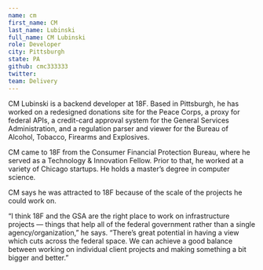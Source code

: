 ```yaml
---
name: cm
first_name: CM
last_name: Lubinski
full_name: CM Lubinski
role: Developer
city: Pittsburgh
state: PA
github: cmc333333
twitter:
team: Delivery
---
```


CM Lubinski is a backend developer at 18F. Based in Pittsburgh, he has worked on a redesigned donations site for the Peace Corps, a proxy for federal APIs, a credit-card approval system for the General Services Administration, and a regulation parser and viewer for the Bureau of Alcohol, Tobacco, Firearms and Explosives.

CM came to 18F from the Consumer Financial Protection Bureau, where he served as a Technology &amp; Innovation Fellow. Prior to that, he worked at a variety of Chicago startups. He holds a master’s degree in computer science. 

CM says he was attracted to 18F because of the scale of the projects he could work on. 

“I think 18F and the GSA are the right place to work on infrastructure projects — things that help all of the federal government rather than a single agency/organization,” he says. “There’s great potential in having a view which cuts across the federal space. We can achieve a good balance between working on individual client projects and making something a bit bigger and better.”
